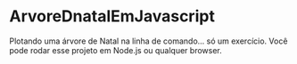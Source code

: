 # ArvoreDnatalEmJavascript
Plotando uma árvore de Natal na linha de comando... só um exercício.
Você pode rodar esse projeto em Node.js ou qualquer browser.
